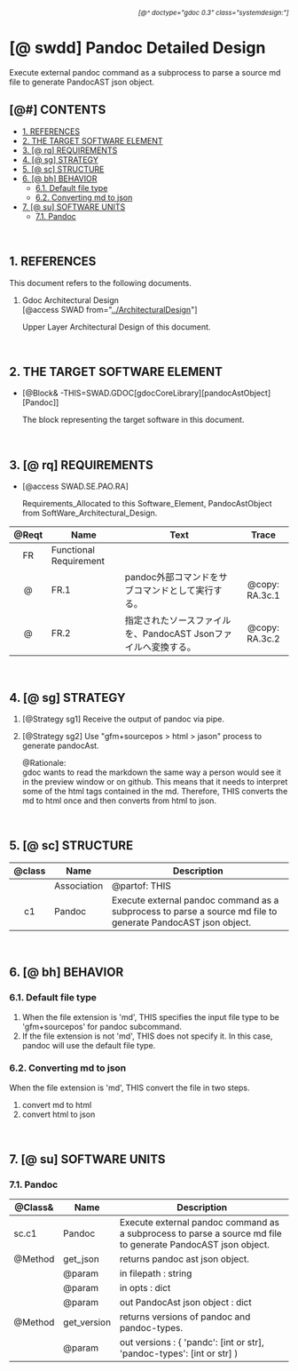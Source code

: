 *<div align=right><small>
[@^ doctype="gdoc 0.3" class="systemdesign:"]
</small></div>*

# [@ swdd] Pandoc Detailed Design

Execute external pandoc command as a subprocess to parse a source md file to generate PandocAST json object.

## \[@#\] CONTENTS<!-- omit in toc -->

- [1. REFERENCES](#1-references)
- [2. THE TARGET SOFTWARE ELEMENT](#2-the-target-software-element)
- [3. [@ rq] REQUIREMENTS](#3--rq-requirements)
- [4. [@ sg] STRATEGY](#4--sg-strategy)
- [5. [@ sc] STRUCTURE](#5--sc-structure)
- [6. [@ bh] BEHAVIOR](#6--bh-behavior)
  - [6.1. Default file type](#61-default-file-type)
  - [6.2. Converting md to json](#62-converting-md-to-json)
- [7. [@ su] SOFTWARE UNITS](#7--su-software-units)
  - [7.1. Pandoc](#71-pandoc)

<br>

## 1. REFERENCES

This document refers to the following documents.

1. Gdoc Architectural Design  \
   [@access SWAD from="[../ArchitecturalDesign](../ArchitecturalDesign.md)"]

   Upper Layer Architectural Design of this document.

<br>

## 2. THE TARGET SOFTWARE ELEMENT

- [@Block& -THIS=SWAD.GDOC[gdocCoreLibrary][pandocAstObject][Pandoc]]

  The block representing the target software in this document.

<br>

## 3. [@ rq] REQUIREMENTS

- [@access SWAD.SE.PAO.RA]

  Requirements_Allocated to this Software_Element, PandocAstObject from SoftWare_Architectural_Design.

| @Reqt | Name | Text | Trace |
| :---: | ---- | ---- | :---: |
| FR    | Functional Requirement |
| @     | FR.1  | pandoc外部コマンドをサブコマンドとして実行する。 | @copy: RA.3c.1
| @     | FR.2  | 指定されたソースファイルを、PandocAST Jsonファイルへ変換する。 | @copy: RA.3c.2

<br>

## 4. [@ sg] STRATEGY

1. [@Strategy sg1] Receive the output of pandoc via pipe.

2. [@Strategy sg2] Use "gfm+sourcepos > html > jason" process to generate pandocAst.

   @Rationale: \
   gdoc wants to read the markdown the same way a person would see it in the preview window or on github.
   This means that it needs to interpret some of the html tags contained in the md.
   Therefore, THIS converts the md to html once and then converts from html to json.

<br>

## 5. [@ sc] STRUCTURE

| @class | Name | Description |
| :----: | ---- | ----------- |
|        | Association | @partof: THIS
| c1     | Pandoc      | Execute external pandoc command as a subprocess to parse a source md file to generate PandocAST json object.

<br>

## 6. [@ bh] BEHAVIOR

### 6.1. Default file type

1. When the file extension is 'md', THIS specifies the input file type to be 'gfm+sourcepos' for pandoc subcommand.
2. If the file extension is not 'md', THIS does not specify it.
   In this case, pandoc will use the default file type.

### 6.2. Converting md to json

When the file extension is 'md', THIS convert the file in two steps.

1. convert md to html
2. convert html to json

<br>

## 7. [@ su] SOFTWARE UNITS

### 7.1. Pandoc

| @Class& | Name | Description |
| ------- | ---- | ----------- |
| sc.c1   | Pandoc      | Execute external pandoc command as a subprocess to parse a source md file to generate PandocAST json object.
| @Method | get_json    | returns pandoc ast json object.
|         | @param      | in filepath : string
|         | @param      | in opts : dict
|         | @param      | out PandocAst json object : dict
| @Method | get_version | returns versions of pandoc and pandoc-types.
|         | @param      | out versions : { 'pandc': [int or str], 'pandoc-types': [int or str] )
